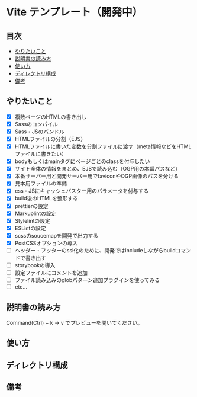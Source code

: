 # Vite テンプレート（開発中）<!-- omit in toc -->

## 目次<!-- omit in toc -->
- [やりたいこと](#やりたいこと)
- [説明書の読み方](#説明書の読み方)
- [使い方](#使い方)
- [ディレクトリ構成](#ディレクトリ構成)
- [備考](#備考)

## やりたいこと
- [x] 複数ページのHTMLの書き出し
- [x] Sassのコンパイル
- [x] Sass・JSのバンドル
- [x] HTMLファイルの分割（EJS）
- [x] HTMLファイルに書いた変数を分割ファイルに渡す（meta情報などをHTMLファイルに書きたい）
- [x] bodyもしくはmainタグにページごとのclassを付与したい
- [x] サイト全体の情報をまとめ、EJSで読み込む（OGP用の本番パスなど）
- [x] 本番サーバー用と開発サーバー用でfaviconやOGP画像のパスを分ける
- [x] 見本用ファイルの準備
- [x] css・JSにキャッシュバスター用のパラメータを付与する
- [x] build後のHTMLを整形する
- [x] prettierの設定
- [x] Markuplintの設定
- [x] Stylelintの設定
- [x] ESLintの設定
- [x] scssのsoucemapを開発で出力する
- [x] PostCSSオプションの導入
- [ ] ヘッダー・フッターのssi化のために、開発ではincludeしながらbuildコマンドで書き出す
- [ ] storybookの導入
- [ ] 設定ファイルにコメントを追加
- [ ] ファイル読み込みのglobパターン追加プラグインを使ってみる
- [ ] etc...

## 説明書の読み方
Command(Ctrl) + k → v でプレビューを開いてください。

## 使い方

## ディレクトリ構成

## 備考
